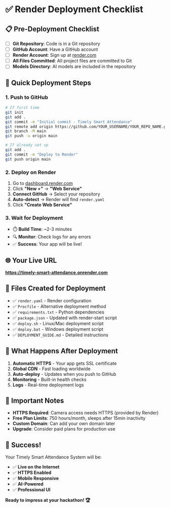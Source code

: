 # ✅ Render Deployment Checklist

## 📋 Pre-Deployment Checklist

- [ ] **Git Repository**: Code is in a Git repository
- [ ] **GitHub Account**: Have a GitHub account
- [ ] **Render Account**: Sign up at [render.com](https://render.com)
- [ ] **All Files Committed**: All project files are committed to Git
- [ ] **Models Directory**: AI models are included in the repository

## 🚀 Quick Deployment Steps

### 1. Push to GitHub
```bash
# If first time
git init
git add .
git commit -m "Initial commit - Timely Smart Attendance"
git remote add origin https://github.com/YOUR_USERNAME/YOUR_REPO_NAME.git
git branch -M main
git push -u origin main

# If already set up
git add .
git commit -m "Deploy to Render"
git push origin main
```

### 2. Deploy on Render
1. Go to [dashboard.render.com](https://dashboard.render.com)
2. Click **"New +"** → **"Web Service"**
3. **Connect GitHub** → Select your repository
4. **Auto-detect** → Render will find `render.yaml`
5. Click **"Create Web Service"**

### 3. Wait for Deployment
- ⏱️ **Build Time**: ~2-3 minutes
- 🔍 **Monitor**: Check logs for any errors
- ✅ **Success**: Your app will be live!

## 🌐 Your Live URL
**https://timely-smart-attendance.onrender.com**

## 🔧 Files Created for Deployment

- ✅ `render.yaml` - Render configuration
- ✅ `Procfile` - Alternative deployment method
- ✅ `requirements.txt` - Python dependencies
- ✅ `package.json` - Updated with render-start script
- ✅ `deploy.sh` - Linux/Mac deployment script
- ✅ `deploy.bat` - Windows deployment script
- ✅ `DEPLOYMENT_GUIDE.md` - Detailed instructions

## 🎯 What Happens After Deployment

1. **Automatic HTTPS** - Your app gets SSL certificate
2. **Global CDN** - Fast loading worldwide
3. **Auto-deploy** - Updates when you push to GitHub
4. **Monitoring** - Built-in health checks
5. **Logs** - Real-time deployment logs

## 🚨 Important Notes

- **HTTPS Required**: Camera access needs HTTPS (provided by Render)
- **Free Plan Limits**: 750 hours/month, sleeps after 15min inactivity
- **Custom Domain**: Can add your own domain later
- **Upgrade**: Consider paid plans for production use

## 🎉 Success!

Your Timely Smart Attendance System will be:
- ✅ **Live on the Internet**
- ✅ **HTTPS Enabled**
- ✅ **Mobile Responsive**
- ✅ **AI-Powered**
- ✅ **Professional UI**

**Ready to impress at your hackathon! 🏆**
